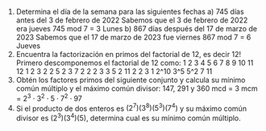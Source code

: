 
1. Determina el día de la semana para las siguientes fechas
	a) 745 días antes del 3 de febrero de 2022
		Sabemos que el 3 de febrero de 2022 era jueves
		745 mod 7 = 3
		Lunes 
	b) 867 días después del 17 de marzo de 2023
		Sabemos que el 17 de marzo de 2023 fue viernes
		867 mod 7 = 6
		Jueves
2. Encuentra la factorización en primos del factorial de 12, es decir 12!
	Primero descomponemos el factorial de 12 como:
	1 2 3 4 5 6 7 8 9 10 11 12
	1 2 3 2 2 5 2 3 7 2 2 2 3 3 5 2 11 2 2 3
	1 2^10 3^5 5^2 7 11 
3. Obtén los factores primos del siguiente conjunto y calcula su mínimo común múltiplo y el máximo común divisor: 147, 291 y 360
	mcd = 3
	mcm = $2^3 \cdot 3^2 \cdot 5 \cdot 7^2 \cdot 97$
4. Si el producto de dos enteros es $(2^7)(3^8)(5^3)(7^4)$ y su máximo común divisor es $(2^3)(3^4)(5)$, determina cual es su mínimo común múltiplo.
	